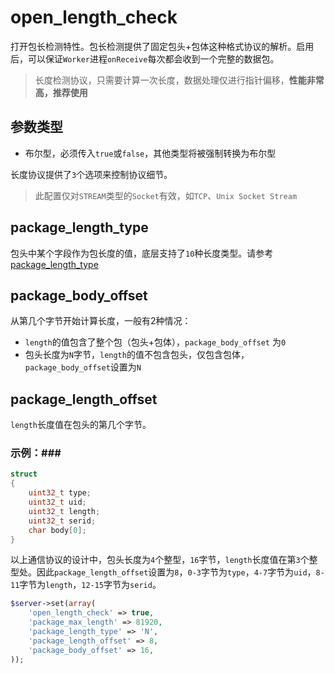 # open_length_check

打开包长检测特性。包长检测提供了固定包头+包体这种格式协议的解析。启用后，可以保证`Worker`进程`onReceive`每次都会收到一个完整的数据包。

> 长度检测协议，只需要计算一次长度，数据处理仅进行指针偏移，**性能非常高，推荐使用**

参数类型
----
* 布尔型，必须传入`true`或`false`，其他类型将被强制转换为布尔型



长度协议提供了`3`个选项来控制协议细节。

> 此配置仅对`STREAM`类型的`Socket`有效，如`TCP`、`Unix Socket Stream`


package_length_type
----
包头中某个字段作为包长度的值，底层支持了`10`种长度类型。请参考 [package_length_type](https://wiki.swoole.com/wiki/page/463.html)

package_body_offset
-----
从第几个字节开始计算长度，一般有2种情况：

* `length`的值包含了整个包（包头+包体），`package_body_offset` 为`0`
* 包头长度为`N`字节，`length`的值不包含包头，仅包含包体，`package_body_offset`设置为`N`

package_length_offset
----
`length`长度值在包头的第几个字节。

### 示例：###
```c
struct
{
    uint32_t type;
    uint32_t uid;
	uint32_t length;
    uint32_t serid;
    char body[0];
}
```
以上通信协议的设计中，包头长度为`4`个整型，`16`字节，`length`长度值在第`3`个整型处。因此`package_length_offset`设置为`8`，`0-3`字节为`type`，`4-7`字节为`uid`，`8-11`字节为`length`，`12-15`字节为`serid`。

```php
$server->set(array(
    'open_length_check' => true,
    'package_max_length' => 81920,
    'package_length_type' => 'N',
    'package_length_offset' => 8,
    'package_body_offset' => 16,
));
```
